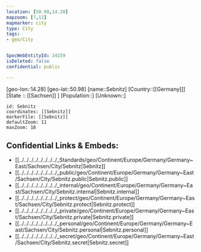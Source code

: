 ```yaml
---
location: [50.98,14.28]
mapzoom: [7,12] 
mapmarker: city 
type: City
tags:
- geo/City


SpocWebEntityId: 34159
isDeleted: false
confidential: public

---
```

[geo-lon::14.28]
[geo-lat::50.98]
[name::Sebnitz]
[Country::[[Germany]]]
[State :: [[Sachsen]] ]
[Population::]
[Unknown::]


```leaflet
id: Sebnitz
coordinates: [[Sebnitz]]
markerFile: [[Sebnitz]]
defaultZoom: 11 
maxZoom: 18
```


## Confidential Links & Embeds: 
- [[../../../../../../../../_Standards/geo/Continent/Europe/Germany/Germany~East/Sachsen/City/Sebnitz|Sebnitz]] 
- [[../../../../../../../../_public/geo/Continent/Europe/Germany/Germany~East/Sachsen/City/Sebnitz.public|Sebnitz.public]] 
- [[../../../../../../../../_internal/geo/Continent/Europe/Germany/Germany~East/Sachsen/City/Sebnitz.internal|Sebnitz.internal]] 
- [[../../../../../../../../_protect/geo/Continent/Europe/Germany/Germany~East/Sachsen/City/Sebnitz.protect|Sebnitz.protect]] 
- [[../../../../../../../../_private/geo/Continent/Europe/Germany/Germany~East/Sachsen/City/Sebnitz.private|Sebnitz.private]] 
- [[../../../../../../../../_personal/geo/Continent/Europe/Germany/Germany~East/Sachsen/City/Sebnitz.personal|Sebnitz.personal]] 
- [[../../../../../../../../_secret/geo/Continent/Europe/Germany/Germany~East/Sachsen/City/Sebnitz.secret|Sebnitz.secret]] 
